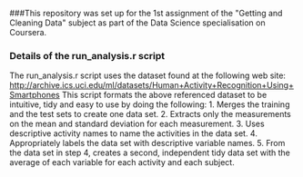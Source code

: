 ###This repository was set up for the 1st assignment of the "Getting and Cleaning Data" subject as part of the Data Science specialisation on Coursera.

### Details of the run_analysis.r script
The run_analysis.r script uses the dataset found at the following web site:
http://archive.ics.uci.edu/ml/datasets/Human+Activity+Recognition+Using+Smartphones
This script formats the above referenced dataset to be intuitive, tidy and easy to use
by doing the following:
	1. Merges the training and the test sets to create one data set.
	2. Extracts only the measurements on the mean and standard deviation for each measurement.
	3. Uses descriptive activity names to name the activities in the data set.
	4. Appropriately labels the data set with descriptive variable names.
	5. From the data set in step 4, creates a second, independent tidy data set with the
average of each variable for each activity and each subject.

